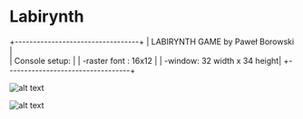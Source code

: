 ﻿# Labirynth


+----------------------------------+
| LABIRYNTH GAME by Paweł Borowski |    
| Console setup:                   |
|    -raster font : 16x12          |
|    -window: 32 width x  34 height|
+----------------------------------+

![alt text](https://i.imgur.com/9uJajdR.png)

![alt text](https://i.imgur.com/hck48ZZ.png)


